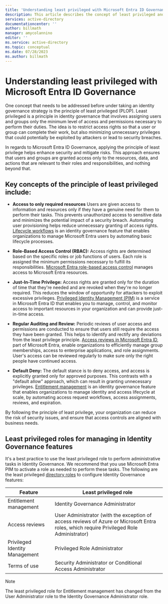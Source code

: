 ```yaml
---
title: 'Understanding least privileged with Microsoft Entra ID Governance'
description: This article describes the concept of least privileged and how it relates with Microsoft Entra ID Governance.
services: active-directory
documentationcenter: ''
author: billmath
manager: amycolannino
editor: ''
ms.service: active-directory
ms.topic: conceptual
ms.date: 07/28/2023
ms.author: billmath
---
```


# Understanding least privileged with Microsoft Entra ID Governance

One concept that needs to be addressed before under taking an identity governance strategy is the principle of least privileged (PLOP). Least privileged is a principle in identity governance that involves assigning users and groups only the minimum level of access and permissions necessary to perform their duties. The idea is to restrict access rights so that a user or group can complete their work, but also minimizing unnecessary privileges that could potentially be exploited by attackers or lead to security breaches.

In regards to Microsoft Entra ID Governance, applying the principle of least privilege helps enhance security and mitigate risks. This approach ensures that users and groups are granted access only to the resources, data, and actions that are relevant to their roles and responsibilities, and nothing beyond that.

## Key concepts of the principle of least privileged include:

- **Access to only required resources** Users are given access to information and resources only if they have a genuine need for them to perform their tasks. This prevents unauthorized access to sensitive data and minimizes the potential impact of a security breach. Automating user provisioning helps reduce unnecessary granting of access rights. [Lifecycle workflows](../what-are-lifecycle-workflows.md) is an identity governance feature that enables organizations to manage Microsoft Entra users by automating basic lifecycle processes.

- **Role-Based Access Control (RBAC):** Access rights are determined based on the specific roles or job functions of users. Each role is assigned the minimum permissions necessary to fulfill its responsibilities. [Microsoft Entra role-based access control](../../identity/role-based-access-control/custom-overview.md) manages access to Microsoft Entra resources.

- **Just-In-Time Privilege:** Access rights are granted only for the duration of time that they're needed and are revoked when they're no longer required. This reduces the window of opportunity for attackers to exploit excessive privileges. [Privileged Identity Management (PIM)](../../id-governance/privileged-identity-management/pim-configure.md) is a service in Microsoft Entra ID that enables you to manage, control, and monitor access to important resources in your organization and can provide just-in-time access.

- **Regular Auditing and Review:** Periodic reviews of user access and permissions are conducted to ensure that users still require the access they have been granted. This helps to identify and rectify any deviations from the least privilege principle. [Access reviews in Microsoft Entra ID](../access-reviews-overview.md), part of Microsoft Entra, enable organizations to efficiently manage group memberships, access to enterprise applications, and role assignments. User's access can be reviewed regularly to make sure only the right people have continued access.

- **Default Deny:** The default stance is to deny access, and access is explicitly granted only for approved purposes. This contrasts with a "default allow" approach, which can result in granting unnecessary privileges. [Entitlement management](../entitlement-management-overview.md) is an identity governance feature that enables organizations to manage identity and access lifecycle at scale, by automating access request workflows, access assignments, reviews, and expiration.

By following the principle of least privilege, your organization can reduce the risk of security issues, and ensure that access controls are aligned with business needs.

## Least privileged roles for managing in Identity Governance features

It's a best practice to use the least privileged role to perform administrative tasks in Identity Governance. We recommend that you use Microsoft Entra PIM to activate a role as needed to perform these tasks. The following are the least privileged [directory roles](~/identity/role-based-access-control/permissions-reference.md) to configure Identity Governance features:

| Feature | Least privileged role |
| ------- | --------------------- |
| Entitlement management | Identity Governance Administrator |
| Access reviews | User Administrator (with the exception of access reviews of Azure or Microsoft Entra roles, which require Privileged Role Administrator) |
| Privileged Identity Management | Privileged Role Administrator |
| Terms of use | Security Administrator or Conditional Access Administrator |

>[!NOTE]
>The least privileged role for Entitlement management has changed from the User Administrator role to the Identity Governance Administrator role.


